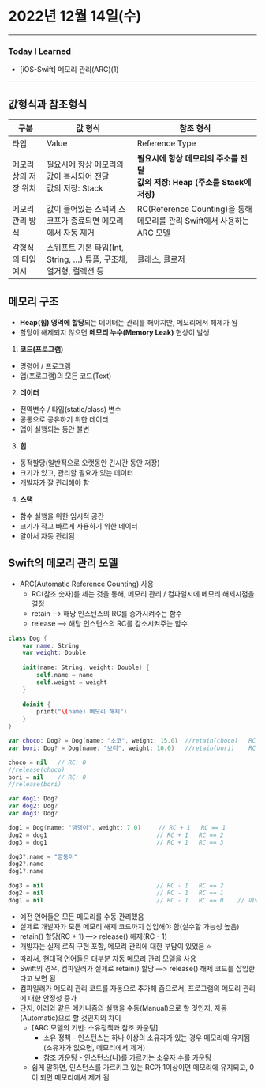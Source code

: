 # 2022년 12월 14일(수)

----

### Today I Learned 

- [iOS-Swift] 메모리 관리(ARC)(1)

---

## 값형식과 참조형식

| 구분                  | 값 형식                                                      | 참조 형식                                                    |
| --------------------- | ------------------------------------------------------------ | ------------------------------------------------------------ |
| 타입                  | Value                                                        | Reference Type                                               |
| 메모리 상의 저장 위치 | 필요시에 항상 메모리의 값이 복사되어 전달<br />값의 저장: Stack | **필요시에 항상 메모리의 주소를 전달<br />값의 저장: Heap (주소를 Stack에 저장)** |
| 메모리 관리 방식      | 값이 들어있는 스택의 스코프가 종료되면 메모리에서 자동 제거  | RC(Reference Counting)을 통해 메모리를 관리 Swift에서 사용하는 ARC 모델 |
| 각형식의 타입 예시    | 스위프트 기본 타입(Int, String, …) 튜플, 구조체, 열거형, 컬렉션 등 | 클래스, 클로저                                               |

## 메모리 구조

- **Heap(힙) 영역에 할당**되는 데이터는 관리를 해야지만, 메모리에서 해제가 됨
- 할당이 해제되지 않으면 **메모리 누수(Memory Leak)** 현상이 발생

1. **코드(프로그램)**

- 명령어 / 프로그램
- 앱(프로그램)의 모든 코드(Text)

2. **데이터**

- 전역변수 / 타입(static/class) 변수
- 공통으로 공유하기 위한 데이터
- 앱이 실행되는 동안 불변

3. **힙**

- 동적할당(일반적으로 오랫동안 긴시간 동안 저장)
- 크기가 있고, 관리할 필요가 있는 데이터
- 개발자가 잘 관리해야 함

4. **스택**

- 함수 실행을 위한 임시적 공간
- 크기가 작고 빠르게 사용하기 위한 데이터
- 알아서 자동 관리됨

## Swift의 메모리 관리 모델

- ARC(Automatic Reference Counting) 사용
  - RC(참조 숫자)를 세는 것을 통해, 메모리 관리 / 컴파일시에 메모리 해제시점을 결정
  - retain —> 해당 인스턴스의 RC를 증가시켜주는 함수
  - release —> 해당 인스턴스의 RC를 감소시켜주는 함수

```swift
class Dog {
    var name: String
    var weight: Double
    
    init(name: String, weight: Double) {
        self.name = name
        self.weight = weight
    }
    
    deinit {
        print("\(name) 메모리 해제")
    }
}

var choco: Dog? = Dog(name: "초코", weight: 15.0)  //retain(choco)   RC: 1
var bori: Dog? = Dog(name: "보리", weight: 10.0)   //retain(bori)    RC: 1

choco = nil   // RC: 0
//release(choco)
bori = nil    // RC: 0
//release(bori)

var dog1: Dog?
var dog2: Dog?
var dog3: Dog?

dog1 = Dog(name: "댕댕이", weight: 7.0)     // RC + 1   RC == 1
dog2 = dog1                               // RC + 1   RC == 2
dog3 = dog1                               // RC + 1   RC == 3

dog3?.name = "깜둥이"
dog2?.name
dog1?.name

dog3 = nil                                // RC - 1   RC == 2
dog2 = nil                                // RC - 1   RC == 1
dog1 = nil                                // RC - 1   RC == 0    // 메모리 해제
```

- 예전 언어들은 모든 메모리를 수동 관리했음
- 실제로 개발자가 모든 메모리 해제 코드까지 삽입해야 함(실수할 가능성 높음)
- retain() 할당(RC + 1) —> release() 해제(RC - 1)
- 개발자는 실제 로직 구현 포함, 메모리 관리에 대한 부담이 있었음 ⭐️
- 따라서, 현대적 언어들은 대부분 자동 메모리 관리 모델을 사용
- Swift의 경우, 컴파일러가 실제로 retain() 할당 —> release() 해제 코드를 삽입한다고 보면 됨
- 컴파일러가 메모리 관리 코드를 자동으로 추가해 줌으로서, 프로그램의 메모리 관리에 대한 안정성 증가
- 단지, 아래와 같은 메커니즘의 실행을 수동(Manual)으로 할 것인지, 자동(Automatic)으로 할 것인지의 차이
  - [ARC 모델의 기반: 소유정책과 참조 카운팅]
    - 소유 정책 - 인스턴스는 하나 이상의 소유자가 있는 경우 메모리에 유지됨(소유자가 없으면, 메모리에서 제거)
    - 참조 카운팅 - 인스턴스(나)를 가르키는 소유자 수를 카운팅
  - 쉽게 말하면, 인스턴스를 가르키고 있는 RC가 1이상이면 메모리에 유지되고, 0이 되면 메모리에서 제거 됨